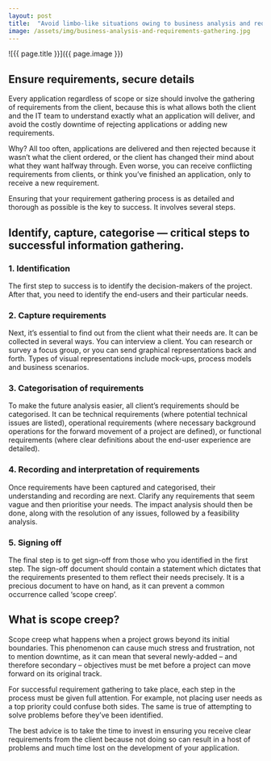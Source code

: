 ```yaml
---
layout: post
title:  "Avoid limbo-like situations owing to business analysis and requirements gathering"
image: /assets/img/business-analysis-and-requirements-gathering.jpg
---
```


![{{ page.title }}]({{ page.image }})


## Ensure requirements, secure details
Every application regardless of scope or size should involve the gathering of requirements from the client, because this is what allows both the client and the IT team to understand exactly what an application will deliver, and avoid the costly downtime of rejecting applications or adding new requirements.

Why? All too often, applications are delivered and then rejected because it wasn’t what the client ordered, or the client has changed their mind about what they want halfway through. Even worse, you can receive conflicting requirements from clients, or think you’ve finished an application, only to receive a new requirement.

Ensuring that your requirement gathering process is as detailed and thorough as possible is the key to success. It involves several steps.

## Identify, capture, categorise — critical steps to successful information gathering.
### 1. Identification

The first step to success is to identify the decision-makers of the project. After that, you need to identify the end-users and their particular needs.

### 2. Capture requirements

Next, it’s essential to find out from the client what their needs are. It can be collected in several ways. You can interview a client. You can research or survey a focus group, or you can send graphical representations back and forth. Types of visual representations include mock-ups, process models and business scenarios.

### 3. Categorisation of requirements

To make the future analysis easier, all client’s requirements should be categorised. It can be technical requirements (where potential technical issues are listed), operational requirements (where necessary background operations for the forward movement of a project are defined), or functional requirements (where clear definitions about the end-user experience are detailed).

### 4. Recording and interpretation of requirements

Once requirements have been captured and categorised, their understanding and recording are next. Clarify any requirements that seem vague and then prioritise your needs. The impact analysis should then be done, along with the resolution of any issues, followed by a feasibility analysis.

### 5. Signing off

The final step is to get sign-off from those who you identified in the first step. The sign-off document should contain a statement which dictates that the requirements presented to them reflect their needs precisely. It is a precious document to have on hand, as it can prevent a common occurrence called ‘scope creep’.

## What is scope creep?
Scope creep what happens when a project grows beyond its initial boundaries. This phenomenon can cause much stress and frustration, not to mention downtime, as it can mean that several newly-added – and therefore secondary – objectives must be met before a project can move forward on its original track.

For successful requirement gathering to take place, each step in the process must be given full attention. For example, not placing user needs as a top priority could confuse both sides. The same is true of attempting to solve problems before they’ve been identified.

The best advice is to take the time to invest in ensuring you receive clear requirements from the client because not doing so can result in a host of problems and much time lost on the development of your application.
